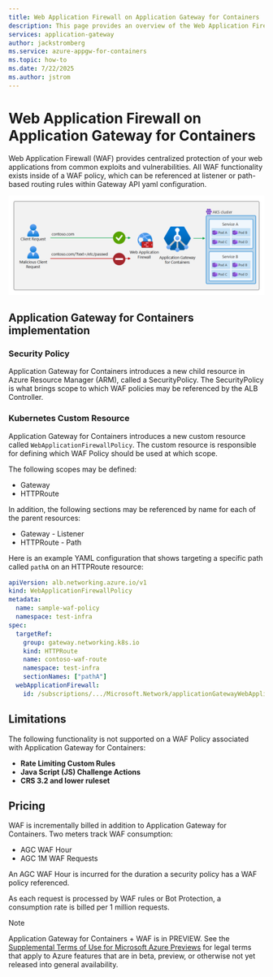 ```yaml
---
title: Web Application Firewall on Application Gateway for Containers
description: This page provides an overview of the Web Application Firewall (WAF) on Application Gateway for Containers, including setup, limitations, known issues, and more.
services: application-gateway
author: jackstromberg
ms.service: azure-appgw-for-containers
ms.topic: how-to
ms.date: 7/22/2025
ms.author: jstrom
---
```


# Web Application Firewall on Application Gateway for Containers

Web Application Firewall (WAF) provides centralized protection of your web applications from common exploits and vulnerabilities. All WAF functionality exists inside of a WAF policy, which can be referenced at listener or path-based routing rules within Gateway API yaml configuration.

![Diagram depicting a request being blocked by a web application firewall rule.](./media/how-to-web-application-firewall-gateway-api/web-application-firewall.png)

## Application Gateway for Containers implementation

### Security Policy

Application Gateway for Containers introduces a new child resource in Azure Resource Manager (ARM), called a SecurityPolicy. The SecurityPolicy is what brings scope to which WAF policies may be referenced by the ALB Controller.

### Kubernetes Custom Resource

Application Gateway for Containers introduces a new custom resource called `WebApplicationFirewallPolicy`. The custom resource is responsible for defining which WAF Policy should be used at which scope.

The following scopes may be defined:

* Gateway
* HTTPRoute

In addition, the following sections may be referenced by name for each of the parent resources:

* Gateway - Listener
* HTTPRoute - Path

Here is an example YAML configuration that shows targeting a specific path called `pathA` on an HTTPRoute resource:

```yaml
apiVersion: alb.networking.azure.io/v1
kind: WebApplicationFirewallPolicy
metadata:
  name: sample-waf-policy
  namespace: test-infra
spec:
  targetRef:
    group: gateway.networking.k8s.io
    kind: HTTPRoute
    name: contoso-waf-route
    namespace: test-infra
    sectionNames: ["pathA"]
  webApplicationFirewall:
    id: /subscriptions/.../Microsoft.Network/applicationGatewayWebApplicationFirewallPolicies/waf-policy-0
```

## Limitations

The following functionality is not supported on a WAF Policy associated with Application Gateway for Containers:

* **Rate Limiting Custom Rules**
* **Java Script (JS) Challenge Actions**
* **CRS 3.2 and lower ruleset**

## Pricing

WAF is incrementally billed in addition to Application Gateway for Containers. Two meters track WAF consumption: 

* AGC WAF Hour
* AGC 1M WAF Requests

An AGC WAF Hour is incurred for the duration a security policy has a WAF policy referenced.

As each request is processed by WAF rules or Bot Protection, a consumption rate is billed per 1 million requests.

> [!NOTE]
> Application Gateway for Containers + WAF is in PREVIEW.
> See the [Supplemental Terms of Use for Microsoft Azure Previews](https://azure.microsoft.com/support/legal/preview-supplemental-terms/) for legal terms that apply to Azure features that are in beta, preview, or otherwise not yet released into general availability.
